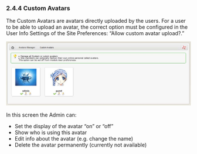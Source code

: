 ### 2.4.4	Custom Avatars


The Custom Avatars are avatars directly uploaded by the users. For a user to be able to upload an avatar, the correct option must be configured in the User Info Settings of the Site Preferences: “Allow custom avatar upload?.”

![img_45.jpg](../assets/img_45.jpg)  
 
In this screen the Admin can:
-	Set the display of the avatar “on” or “off”
-	Show who is using this avatar
-	Edit info about the avatar (e.g. change the name)
-	Delete the avatar permanently (currently not available)

